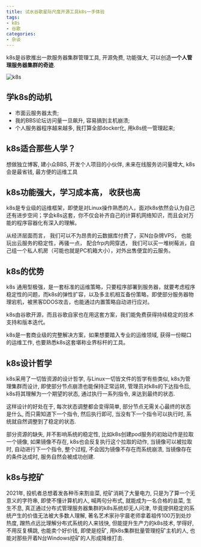 ```yaml
---
title: 试水谷歌星际尺度开源工具k8s一手体验
tags: 
- k8s
- 谷歌
categories:
- 杂谈
---
```



k8s是谷歌推出一款服务器集群管理工具, 开源免费, 功能强大, 可以创造**一个人管理服务器集群的奇迹**. 

![k8s](https://cdn.fangyuanxiaozhan.com/assets/1627521122490xawGmyxT.png)

## 学k8s的动机

- 市面云服务器太贵; 
- 我的BBS论坛访问量一旦飙升, 容易搞到主机崩溃;
- 个人服务器程序越来越多, 我打算全部docker化, 用k8s统一管理起来;


## k8s适合那些人学？

想做独立博客, 建小众BBS, 开发个人项目的小伙伴, 未来在线服务访问量增大, k8s会是最省钱, 最方便的运维工具

## k8s功能强大，学习成本高， 收获也高

k8s是专业级的运维框架，即使是对Linux操作熟悉的人，面对k8s依然会认为自己还有进步空间；学会k8s这套，你不仅会补齐自己的计算机网络知识，而且会对万能的程序容器化有深入的理解。

从经济层面而言， 我们可以不为昂贵的云数据库付费了，买N台杂牌VPS， 也能玩出云服务的稳定性，再骚一点， 配合frp内网穿透， 我们可以买一堆树莓派，自己组一个私人机房（可能也就是PC机箱大小），对外出售便宜的云服务。

## k8s的优势

k8s 通用型极强，是一套标准的运维策略，只要程序部署到服务器，就要考虑程序稳定性的问题，而k8s的弹性扩容，以及多主机相互备份策略，即使部分服务器物理宕机，被黑客DDOS攻击，也能通过内置策略自动进行应对。

k8s由谷歌开源，而且谷歌自家也在用这套方案，我们能免费获得持续稳定的技术支持和版本迭代。

k8s是一套商业级的完整解决方案，如果想要踏入专业的运维领域, 获得一份糊口的运维工作, 也要熟悉k8s这套堪称业界标杆的工具。



## k8s设计哲学



k8s采用了一切皆资源的设计哲学, 与Linux一切皆文件的哲学有些类似, k8s为管理集群而设计, 即使部分节点崩溃也能保持正常运转, 管理员对k8s的下达指令后, k8s将其理解为一个期望的状态, 通过执行一系列指令, 来达到最终的状态. 

这样设计的好处在于, 每次状态调整都会变得简单, 部分节点无需关心最终的状态是什么, 而只需知道下一个指令, 然后执行即可, 当没有下一个指令可以执行时, 系统就自然调整到了稳定的状态. 

部分资源的缺失, 并不影响系统的稳定性, 比如k8s创建pod服务的初始动作是拉取一个镜像, 如果镜像不存在, k8s也会反复执行这个拉取的动作, 当镜像可以被拉取时, 自动进行下一个指令, 整个过程, 不会因为镜像不存在而系统崩溃, 当镜像存在的条件达成时, 服务自然会被成功创建.   



## k8s与挖矿


2021年,  投机者总想着发各种币来割韭菜, 挖矿消耗了大量电力, 只是为了算一个无意义的字符串, 即使不懂计算机的人, 喊两句分布式, 就能成为一名合格的韭菜, 生生不息, 真正通过分布式管理服务器集群的k8s系统却无人问津, 毕竟提供稳定的系统产生的价值无法被大多数人理解, 著名艺术家孙宇晨老师拿着祖传100万到处炒热度, 蹭热点远比理解分布式系统的人来钱快, 但能提升生产力的k8s技术, 学得好, 不用反复横跳, 也能卖个好价钱, 即使是挖矿, 用k8s集群批量管理挖矿主机的人, 也能对那些开着N台Windows挖矿的人形成降维打击.





